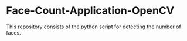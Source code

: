 # Face-Count-Application-OpenCV
This repository consists of the python script for detecting the number of faces.
